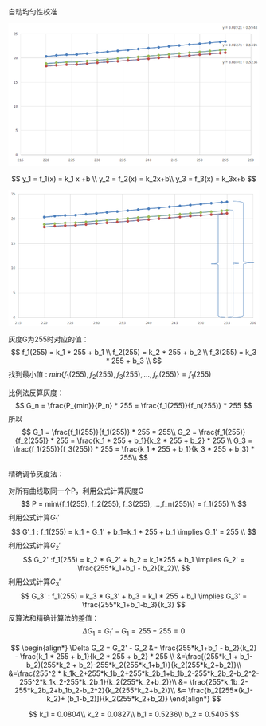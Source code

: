 自动均匀性校准



![image-20221025193714085](自动均匀性校准.assets/image-20221025193714085.png)


$$
y_1 = f_1(x) = k_1 x +b \\
y_2 = f_2(x) = k_2x+b\\
y_3 = f_3(x) = k_3x+b
$$


![image-20221025194252695](自动均匀性校准.assets/image-20221025194252695.png)

灰度G为255时对应的值：
$$
f_1(255) = k_1 * 255 + b_1 \\
f_2(255) = k_2 * 255 + b_2 \\
f_3(255) = k_3 * 255 + b_3 \\
$$
找到最小值 : $min\{f_1(255), f_2(255), f_3(255), ...,f_n(255)\} = f_1(255)$ 

比例法反算灰度：
$$
G_n = \frac{P_{min}}{P_n} * 255 = \frac{f_1(255)}{f_n(255)} * 255
$$
所以
$$
G_1 = \frac{f_1(255)}{f_1(255)} * 255 = 255\\
G_2 = \frac{f_1(255)}{f_2(255)} * 255 = \frac{k_1 * 255 + b_1}{k_2 * 255 + b_2} * 255 \\
G_3 = \frac{f_1(255)}{f_3(255)} * 255 = \frac{k_1 * 255 + b_1}{k_3 * 255 + b_3} * 255\\
$$


精确调节灰度法：

对所有曲线取同一个P，利用公式计算灰度G
$$
P = min\{f_1(255), f_2(255), f_3(255), ...,f_n(255)\} = f_1(255) \\
$$
利用公式计算$G_1'$
$$
G'_1 :  f_1(255) = k_1 * G_1' + b_1=k_1 * 255 + b_1 \implies G_1' = 255 \\
$$
利用公式计算$G_2'$
$$
G_2' :f_1(255) = k_2 * G_2' + b_2 = k_1*255 + b_1 \implies G_2' = \frac{255*k_1+b_1 - b_2}{k_2}\\
$$
利用公式计算$G_3'$
$$
G_3' : f_1(255) = k_3 * G_3' + b_3 = k_1 * 255 + b_1 \implies G_3' = \frac{255*k_1+b_1-b_3}{k_3}
$$
反算法和精确计算法的差值：
$$
\Delta G_1 = G_1' -G_1 = 255 -255 = 0
$$

$$
\begin{align*}
\Delta G_2 = G_2' - G_2 &=  \frac{255*k_1+b_1 - b_2}{k_2} - \frac{k_1 * 255 + b_1}{k_2 * 255 + b_2} * 255 \\
&=\frac{(255*k_1 + b_1-b_2)(255*k_2 + b_2)-255*k_2(255*k_1+b_1)}{k_2(255*k_2+b_2)}\\
&=\frac{255^2 * k_1k_2+255*k_1b_2+255*k_2b_1+b_1b_2-255*k_2b_2-b_2^2-255^2*k_1k_2-255*k_2b_1}{k_2(255*k_2+b_2)}\\
&= \frac{255*k_1b_2-255*k_2b_2+b_1b_2-b_2^2}{k_2(255*k_2+b_2)}\\
&= \frac{b_2[255*(k_1-k_2)+ (b_1-b_2)]}{k_2(255*k_2+b_2)}
\end{align*}
$$

$$
k_1 = 0.0804\\
k_2 = 0.0827\\
b_1 = 0.5236\\
b_2 = 0.5405
$$

